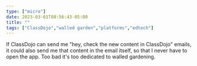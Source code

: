 ```yaml
---
type: ["micro"]
date: 2023-03-01T08:56:43-05:00
title: ""
tags: ["ClassDojo","walled garden","platforms","edtech"]
---
```

If ClassDojo can send me "hey, check the new content in ClassDojo" emails, it could also send me that content in the email itself, so that I never have to open the app. Too bad it's too dedicated to walled gardening.
